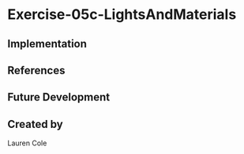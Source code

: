 # Exercise-05c-LightsAndMaterials


## Implementation

## References

## Future Development

## Created by

Lauren Cole